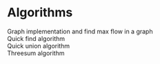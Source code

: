 # Algorithms

Graph implementation and find max flow in a graph <br/>
Quick find algorithm <br/>
Quick union algorithm <br/>
Threesum algorithm <br/>

